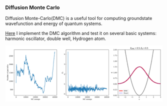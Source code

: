 ### Diffusion Monte Carlo

Diffusion Monte-Carlo(DMC) is a useful tool for computing groundstate wavefunction and energy of quantum systems.

[Here]() I implement the DMC algorithm and test it on several 
basic systems: harmonic oscillator, double well, Hydrogen atom.

![DMC groundstate for harmonic oscillator](/projects/sources/harmonic.jpg)

